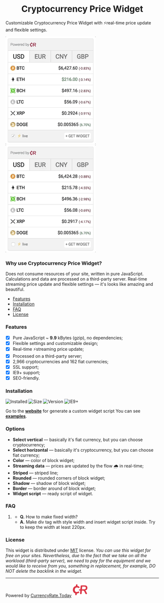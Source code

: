 <h1 align="center">Cryptocurrency Price Widget</h1>

Customizable Cryptocurrency Price Widget with ⚡real-time price update and flexible settings.

![Real-time streaming price update](./streaming.gif "Real-time streaming price update")
![Tabs, show graph with marketcap](./tab.gif "Tabs, show graph with marketcap")

### Why use Cryptocurrency Price Widget? ###
Does not consume resources of your site, written in pure JavaScript. Calculations and data are processed on a third-party server. Real-time streaming price update and flexible settings — it's looks like amazing and beautiful.

- [Features](#features)
- [Installation](#installation)
- [FAQ](#faq)
- [License](#license)

### Features ###
- [x] Pure JavaScript ~ __9.9__ kBytes (gzip), no dependencies;
- [x] Flexible settings and customizable design;
- [x] Real-time ⚡streaming price update;
- [x] Processed on a third-party server;
- [x] 2,966 cryptocurrencies and 162 fiat currencies;
- [x] SSL support;
- [x] IE9+ support;
- [x] SEO-friendly.

### Installation ###
![Installed](https://img.shields.io/badge/dynamic/json.svg?label=Installed&url=https%3A%2F%2Fco-in.io%2Fapi%2Fcount%2Finstalled&query=count&colorB=brightgreen)
![Size](https://img.shields.io/badge/size%20(gzip)-%20~9.9kB-green.svg)
![Version](https://img.shields.io/badge/cr--crypto--price--widget-v0.1-orange.svg)
![IE9+](https://img.shields.io/badge/IE-9%2B-yellowgreen.svg)

Go to the __[website](https://co-in.io/crypto-price-widget)__ for generate a custom widget script
You can see __[examples](https://co-in.io/examples.html)__.

### Options ###
- __Select vertical__ — basically it's fiat currency, but you can choose cryptocurrency;
- __Select horizontal__ — basically it's cryptocurrency, but you can choose fiat currency;
- __Color__ — color of block widget;
- __Streaming data__ — prices are updated by the flow 🌧️ in real-time;
- __Striped__ — striped line;
- __Rounded__ — rounded corners of block widget;
- __Shadow__ — shadow of block widget;
- __Border__ — border around of block widget;
- __Widget script__ — ready script of widget.

### FAQ ###
  1. - __Q.__ How to make fixed width?
     - __A.__ Make div tag with style width and insert widget script inside. Try to keep the width at least 220px.

### License ###
This widget is distributed under [MIT](https://choosealicense.com/licenses/mit/) license.
*You can use this widget for free on your sites. Nevertheless, due to the fact that we take on all the workload (third-party server), we need to pay for the equipment and we would like to receive from you, something in replacement, for example, DO NOT delete the backlink in the widget.*

___
Powered by [CurrencyRate.Today](https://currencyrate.today) ![CurrencyRate.Today](./cr-danger.svg "CurrencyRate.Today")
